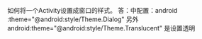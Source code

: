 如何将一个Activity设置成窗口的样式。
答：<activity>中配置：android :theme="@android:style/Theme.Dialog" 
另外android:theme="@android:style/Theme.Translucent" 是设置透明

